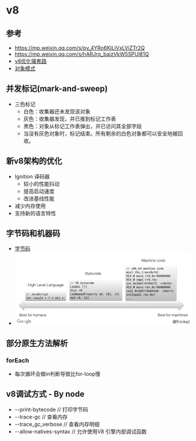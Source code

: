 # v8

## 参考
  - https://mp.weixin.qq.com/s/pv_4YRo6KjLiVxLViZTr2Q
  - https://mp.weixin.qq.com/s/hARJrq_baizVkW5SPUl81Q
  - [v8优化骚套路](https://github.com/petkaantonov/bluebird/wiki/Optimization-killers)
  - [对象模式](https://zhuanlan.zhihu.com/p/25069272)

## 并发标记(mark-and-sweep)
  - 三色标记
    - 白色：收集器还未发现该对象
    - 灰色：收集器发现，并已推到标记工作表
    - 黑色：对象从标记工作表弹出，并已访问其全部字段
    - 当没有灰色对象时，标记结束。所有剩余的白色对象都可以安全地被回收。

## 新v8架构的优化
  - Ignition 译码器
    - 较小的性能抖动
    - 提高启动速度
    - 改进基线性能
  - 减少内存使用
  - 支持新的语言特性

## 字节码和机器码
- [字节码](https://zhuanlan.zhihu.com/p/28590489)
- ![字节码](字节码.png)


## 部分原生方法解析

### forEach
- 每次循环会做in判断导致比for-loop慢


## v8调试方式 - By node
- --print-bytecode // 打印字节码
- --trace-gc // 查看内存
- --trace_gc_verbose // 查看内存明细
- --allow-natives-syntax // 允许使用V8 引擎内部调试函数








